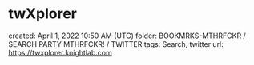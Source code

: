 # twXplorer

created: April 1, 2022 10:50 AM (UTC)
folder: BOOKMRKS-MTHRFCKR / SEARCH PARTY MTHRFCKR! / TWITTER
tags: Search, twitter
url: https://twxplorer.knightlab.com
